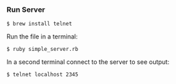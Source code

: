 ### Run Server
```
$ brew install telnet
```

Run the file in a terminal:
```
$ ruby simple_server.rb
```

In a second terminal connect to the server to see output:
```
$ telnet localhost 2345
```

